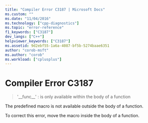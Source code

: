 ```yaml
---
title: "Compiler Error C3187 | Microsoft Docs"
ms.custom: ""
ms.date: "11/04/2016"
ms.technology: ["cpp-diagnostics"]
ms.topic: "error-reference"
f1_keywords: ["C3187"]
dev_langs: ["C++"]
helpviewer_keywords: ["C3187"]
ms.assetid: 9d2ebf55-1a6a-4087-bf5b-5274baae6351
author: "corob-msft"
ms.author: "corob"
ms.workload: ["cplusplus"]
---
```

# Compiler Error C3187

> '&#95;&#95;func&#95;&#95;' : is only available within the body of a function

The predefined macro is not available outside the body of a function.

To correct this error, move the macro inside the body of a function.